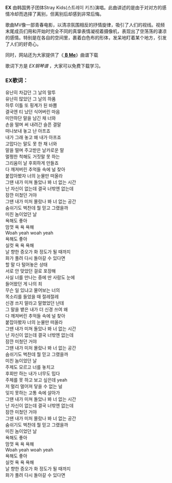 

**EX** 由韩国男子团体Stray Kids(스트레이 키즈)演唱。此曲讲述的是由于对对方的感情冷却而选择了离别，但离别后却感到非常后悔。

歌曲MV像一部青春电影，以清凉氛围相反的抒情旋律，吸引了人们的视线。视频末尾成员们用和开始时完全不同的真挚表情凝视着摄像机，表现出了空荡荡的凄凉的感情。特别是在各自的空间里，裹着白色布的形体，发呆地盯着某个地方，引发了人们的好奇心。

同时，网站还为大家提供了《[ **B Me**](Music-12741-B-Me-Stray-Kids.html "B Me")》曲谱下载

歌词下方是 _EX钢琴谱_ ，大家可以免费下载学习。

### EX歌词：

유난히 차갑던 그 날의 말투  
유난히 많았던 그 날의 하품  
하루 이틀 또 핑계가 된 바쁨  
결국엔 티 났던 식어버린 마음  
미안하단 말을 남긴 채 너와  
손을 떨며 써 내려간 슬픈 결말  
떠나보내 놓고 난 아프죠  
내가 그래 놓고 왜 내가 아프죠  
고맙다는 말도 못 한 채 너와  
말을 떨며 주고받은 날카로운 말  
멀쩡한 척해도 거짓말 못 하는  
그리움이 날 후회하게 만들죠  
다 깨져버린 추억들 속에 널 찾아  
붙잡아봤자 너의 눈물만 떠올라  
그땐 내가 미쳐 돌았나 봐 너 없는 시간  
난 자신이 없는데 결국 너밖엔 없는데  
잠깐 미쳤던 거야  
그땐 내가 미처 몰랐나 봐 너 없는 공간  
숨쉬기도 벅찬데 뭘 믿고 그랬을까  
미친 놈이었던 날  
욕해도 좋아  
맘껏 욕 욕 욕해  
Woah yeah woah yeah  
욕해도 좋아  
실컷 욕 욕 욕해  
날 향한 증오가 화 정도가 될 때까지  
화가 풀려 다시 돌아갈 수 있다면  
할 말 다 털어놓은 상태  
서로 안 맞았던 걸로 포장해  
사실 너를 만나는 중에 딴 사람도 눈에  
들어왔던 게 나의 죄  
무슨 일 있냐고 물어보는 너의  
목소리를 들었을 때 절레절레  
신경 쓰지 말라고 말했었던 난데  
그 말을 뱉은 내가 더 신경 쓰여 왜  
다 깨져버린 추억들 속에 널 찾아  
붙잡아봤자 너의 눈물만 떠올라  
그땐 내가 미쳐 돌았나 봐 너 없는 시간  
난 자신이 없는데 결국 너밖엔 없는데  
잠깐 미쳤던 거야  
그땐 내가 미처 몰랐나 봐 너 없는 공간  
숨쉬기도 벅찬데 뭘 믿고 그랬을까  
미친 놈이었던 날  
주제도 모르고 너를 놓치고  
후회만 하는 내가 너무도 밉다  
주체를 못 하고 보고 싶은데 yeah  
저 멀리 멀어져 닿을 수 없는 널  
잊지 못하는 고통 속에 살아가  
그땐 내가 미쳐 돌았나 봐 너 없는 시간  
난 자신이 없는데 결국 너밖엔 없는데  
잠깐 미쳤던 거야  
그땐 내가 미처 몰랐나 봐 너 없는 공간  
숨쉬기도 벅찬데 뭘 믿고 그랬을까  
미친 놈이었던 날  
욕해도 좋아  
맘껏 욕 욕 욕해  
Woah yeah woah yeah  
욕해도 좋아  
실컷 욕 욕 욕해  
날 향한 증오가 화 정도가 될 때까지  
화가 풀려 다시 돌아갈 수 있다면

